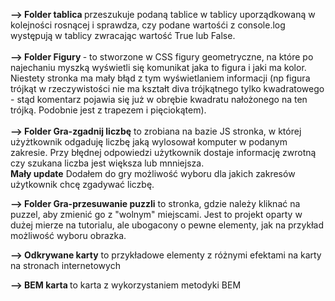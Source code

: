 <b>--> Folder tablica </b> przeszukuje podaną tablice w tablicy uporządkowaną w kolejności rosnącej i sprawdza, czy podane wartośći z console.log występują w tablicy zwracając wartość True lub False.
</br></br>
<b>--> Folder Figury </b> - to stworzone w CSS figury geometryczne, na które po najechaniu myszką wyświetli się komunikat jaka to figura i jaki ma kolor. Niestety stronka ma mały błąd z tym wyświetlaniem informacji (np figura trójkąt w rzeczywistości nie ma kształt diva trójkątnego tylko kwadratowego - stąd komentarz pojawia się już w obrębie kwadratu nałożonego na ten trójką. Podobnie jest z trapezem i pięciokątem).
</br></br>
<b>--> Folder Gra-zgadnij liczbę</b> to zrobiana na bazie JS stronka, w której użyżtkownik odgaduję liczbę jaką wylosował komputer w podanym zakresie. Przy błędnej odpowiedzi użytkownik dostaje informację zwrotną czy szukana liczba jest większa lub mnniejsza.
</br> <b>Mały update</b> Dodałem do gry możliwość wyboru dla jakich zakresów użytkownik chcę zgadywać liczbę.

<b>--> Folder Gra-przesuwanie puzzli</b> to stronka, gdzie należy kliknać na puzzel, aby zmienić go z "wolnym" miejscami. Jest to projekt oparty w dużej mierze na tutorialu, ale ubogacony o pewne elementy, jak na przykład możliwość wyboru obrazka.

<b>--> Odkrywane karty</b> to przykładowe elementy z różnymi efektami na karty na stronach internetowych

<b>--> BEM karta </b> to karta z wykorzystaniem metodyki BEM

